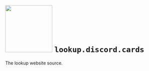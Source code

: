 # <img src="https://lookup.discord.cards/cards.png" width=150> `lookup.discord.cards`
The lookup website source.
